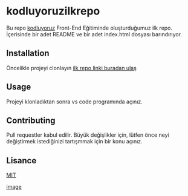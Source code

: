 # kodluyoruzilkrepo
Bu repo 
[kodluyoruz](https://www.google.com/search?q=kodluyoruz&oq=kodluyoruz&aqs=chrome.0.69i59j0i512l3j69i60j69i61j69i65j69i61.2112j0j7&sourceid=chrome&ie=UTF-8)
Front-End Eğitiminde oluşturduğumuz ilk repo. İçerisinde  bir adet README ve bir adet index.html dosyası barındırıyor.
## Installation
Öncelikle projeyi clonlayın [ilk repo linki buradan ulaş](https://github.com/BehzatUSTA/kodluyoruzilkrepo.git)
## Usage
Projeyi klonladıktan sonra vs code programında açınız.
## Contributing

Pull requestler kabul edilir. Büyük değişlikler için, lütfen önce neyi değiştirmek istediğinizi tartışmmak için bir konu açınız.
## Lisance 
[MIT](https://www.google.com/search?q=m%C4%B1t&oq=m%C4%B1t&aqs=chrome..69i57l2j69i59j0i271l2j69i60l2j69i61.627j0j7&sourceid=chrome&ie=UTF-8)


[image](https://picsum.photos/id/237/200/300)








